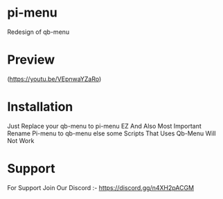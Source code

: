 # pi-menu
Redesign of qb-menu

# Preview

(https://youtu.be/VEpnwaYZaRo)

# Installation

Just Replace your qb-menu to pi-menu EZ
And Also Most Important Rename Pi-menu to qb-menu else some Scripts That Uses Qb-Menu Will Not Work

# Support

For Support Join Our Discord :-
https://discord.gg/n4XH2pACGM 
